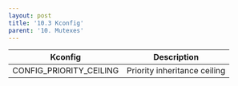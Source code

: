 ```yaml
---
layout: post
title: '10.3 Kconfig'
parent: '10. Mutexes'
---
```


| Kconfig                 | Description                  |
| ----------------------- | ---------------------------- |
| CONFIG_PRIORITY_CEILING | Priority inheritance ceiling |
